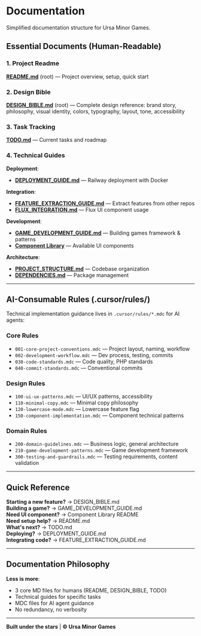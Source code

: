 # Documentation

Simplified documentation structure for Ursa Minor Games.

## Essential Documents (Human-Readable)

### 1. Project Readme
**[README.md](../README.md)** (root) — Project overview, setup, quick start

### 2. Design Bible
**[DESIGN_BIBLE.md](../DESIGN_BIBLE.md)** (root) — Complete design reference: brand story, philosophy, visual identity, colors, typography, layout, tone, accessibility

### 3. Task Tracking
**[TODO.md](TODO.md)** — Current tasks and roadmap

### 4. Technical Guides

**Deployment**:
- **[DEPLOYMENT_GUIDE.md](DEPLOYMENT_GUIDE.md)** — Railway deployment with Docker

**Integration**:
- **[FEATURE_EXTRACTION_GUIDE.md](FEATURE_EXTRACTION_GUIDE.md)** — Extract features from other repos
- **[FLUX_INTEGRATION.md](FLUX_INTEGRATION.md)** — Flux UI component usage

**Development**:
- **[GAME_DEVELOPMENT_GUIDE.md](GAME_DEVELOPMENT_GUIDE.md)** — Building games framework & patterns
- **[Component Library](../resources/views/components/ui/README.md)** — Available UI components

**Architecture**:
- **[PROJECT_STRUCTURE.md](PROJECT_STRUCTURE.md)** — Codebase organization
- **[DEPENDENCIES.md](DEPENDENCIES.md)** — Package management

---

## AI-Consumable Rules (.cursor/rules/)

Technical implementation guidance lives in `.cursor/rules/*.mdc` for AI agents:

### Core Rules
- `001-core-project-conventions.mdc` — Project layout, naming, workflow
- `002-development-workflow.mdc` — Dev process, testing, commits
- `030-code-standards.mdc` — Code quality, PHP standards
- `040-commit-standards.mdc` — Conventional commits

### Design Rules
- `100-ui-ux-patterns.mdc` — UI/UX patterns, accessibility
- `110-minimal-copy.mdc` — Minimal copy philosophy
- `120-lowercase-mode.mdc` — Lowercase feature flag
- `150-component-implementation.mdc` — Component technical patterns

### Domain Rules
- `200-domain-guidelines.mdc` — Business logic, general architecture
- `210-game-development-patterns.mdc` — Game development framework
- `300-testing-and-guardrails.mdc` — Testing requirements, content validation

---

## Quick Reference

**Starting a new feature?** → DESIGN_BIBLE.md  
**Building a game?** → GAME_DEVELOPMENT_GUIDE.md  
**Need UI component?** → Component Library README  
**Need setup help?** → README.md  
**What's next?** → TODO.md  
**Deploying?** → DEPLOYMENT_GUIDE.md  
**Integrating code?** → FEATURE_EXTRACTION_GUIDE.md

---

## Documentation Philosophy

**Less is more**:
- 3 core MD files for humans (README, DESIGN_BIBLE, TODO)
- Technical guides for specific tasks
- MDC files for AI agent guidance
- No redundancy, no verbosity

---

**Built under the stars** | **© Ursa Minor Games**
